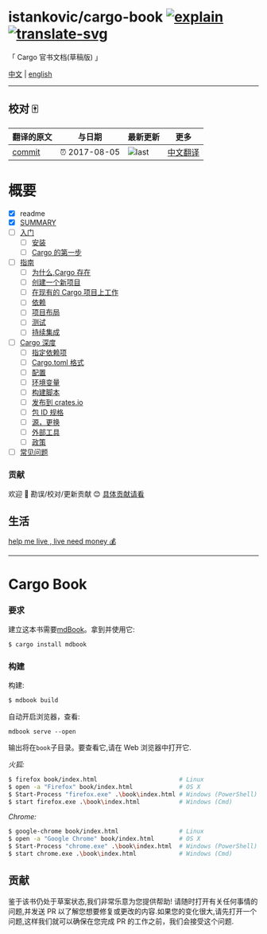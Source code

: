 # istankovic/cargo-book [![explain]][source] [![translate-svg]][translate-list]

<!-- [![size-img]][size] -->

[explain]: http://llever.com/explain.svg
[source]: https://github.com/chinanf-boy/Source-Explain
[translate-svg]: http://llever.com/translate.svg
[translate-list]: https://github.com/chinanf-boy/chinese-translate-list
[size-img]: https://packagephobia.now.sh/badge?p=Name
[size]: https://packagephobia.now.sh/result?p=Name

「 Cargo 官书文档(草稿版) 」

[中文](./readme.md) | [english](https://github.com/istankovic/cargo-book)

---

## 校对 🀄️

<!-- doc-templite START generated -->
<!-- repo = 'istankovic/cargo-book' -->
<!-- commit = 'bd26d573f3044b11abfb0555cb308e5f0e3ecf64' -->
<!-- time = '2017-08-05' -->
翻译的原文 | 与日期 | 最新更新 | 更多
---|---|---|---
[commit] | ⏰ 2017-08-05 | ![last] | [中文翻译][translate-list]

[last]: https://img.shields.io/github/last-commit/istankovic/cargo-book.svg
[commit]: https://github.com/istankovic/cargo-book/tree/bd26d573f3044b11abfb0555cb308e5f0e3ecf64

<!-- doc-templite END generated -->

# 概要

- [x] readme
- [x] [SUMMARY](./src/SUMMARY.md)
- [ ] [入门](./src/getting-started.zh.md)
  - [ ] [安装](./src/01-01-installation.zh.md)
  - [ ] [Cargo 的第一步](./src/01-02-first-steps.zh.md)
- [ ] [指南](./src/guide.zh.md)
  - [ ] [为什么,Cargo 存在](./src/02-01-why-cargo-exists.zh.md)
  - [ ] [创建一个新项目](./src/02-02-creating-a-new-project.zh.md)
  - [ ] [在现有的 Cargo 项目上工作](./src/02-03-working-on-an-existing-project.zh.md)
  - [ ] [依赖](./src/02-04-dependencies.zh.md)
  - [ ] [项目布局](./src/02-05-project-layout.zh.md)
  - [ ] [测试](./src/02-06-tests.zh.md)
  - [ ] [持续集成](./src/02-07-continuous-integration.zh.md)
- [ ] [Cargo 深度](./src/cargo-in-depth.zh.md)
  - [ ] [指定依赖项](./src/03-01-specifying-dependencies.zh.md)
  - [ ] [Cargo.toml 格式](./src/03-02-manifest.zh.md)
  - [ ] [配置](./src/03-03-config.zh.md)
  - [ ] [环境变量](./src/03-04-environment-variables.zh.md)
  - [ ] [构建脚本](./src/03-05-build-scripts.zh.md)
  - [ ] [发布到 crates.io ](./src/03-06-crates-io.zh.md)
  - [ ] [包 ID 规格](./src/03-07-pkgid-spec.zh.md)
  - [ ] [源，更换](./src/03-08-source-replacement.zh.md)
  - [ ] [外部工具](./src/03-09-external-tools.zh.md)
  - [ ] [政策](./src/03-10-policies.zh.md)
- [ ] [常见问题](./src/faq.zh.md)

### 贡献

欢迎 👏 勘误/校对/更新贡献 😊 [具体贡献请看](https://github.com/chinanf-boy/chinese-translate-list#贡献)

## 生活

[help me live , live need money 💰](https://github.com/chinanf-boy/live-need-money)

---

# Cargo Book

### 要求

建立这本书需要[mdBook]。拿到并使用它:

[mdbook]: https://github.com/azerupi/mdBook

```bash
$ cargo install mdbook
```

### 构建

构建:

```bash
$ mdbook build
```

自动开启浏览器，查看:

```
mdbook serve --open
```

输出将在`book`子目录。要查看它,请在 Web 浏览器中打开它.

_火狐:_

```bash
$ firefox book/index.html                       # Linux
$ open -a "Firefox" book/index.html             # OS X
$ Start-Process "firefox.exe" .\book\index.html # Windows (PowerShell)
$ start firefox.exe .\book\index.html           # Windows (Cmd)
```

_Chrome:_

```bash
$ google-chrome book/index.html                 # Linux
$ open -a "Google Chrome" book/index.html       # OS X
$ Start-Process "chrome.exe" .\book\index.html  # Windows (PowerShell)
$ start chrome.exe .\book\index.html            # Windows (Cmd)
```

## 贡献

鉴于该书仍处于草案状态,我们非常乐意为您提供帮助! 请随时打开有关任何事情的问题,并发送 PR 以了解您想要修复或更改的内容.如果您的变化很大,请先打开一个问题,这样我们就可以确保在您完成 PR 的工作之前，我们会接受这个问题.
